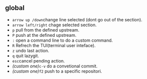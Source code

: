 ## global
- `arrow up /down`change line selected (dont go out of the section).
- `arrow left/right` chage selected section.
- `p` pull from the defined upstream.
- `P` push at the defined upstream.
- `:` open a command line to do a custom command.
- `R` Refrech the TUI(terminal user inteface).
- `z` undo last action.
- `q` quit lazygit.
- `esc`cancel pending action.
- *(custom one)*`c-v` do a convetional commit.
- *(custom one)*`f2` push to a specific repositori.
